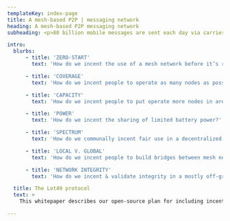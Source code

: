 ```yaml
---
templateKey: index-page
title: A mesh-based P2P | messaging network  
heading: A mesh-based P2P messaging network  
subheading: <p>80 billion mobile messages are sent each day via carriers and ISPs. Mobile mesh networks offer an anti-fragile, decentralized alternative that can extend connectivity to places centralized networks can’t. </p>

intro:
  blurbs:
      - title: 'ZERO-START'
        text: 'How do we incent the use of a mesh network before it’s reached critical mass to become generally useful at scale?'

      - title: 'COVERAGE'
        text: 'How do we incent people to operate as many nodes as possible?'

      - title: 'CAPACITY'
        text: 'How do we incent people to put operate more nodes in areas that need to handle higher volumes of traffic?'

      - title: 'POWER'
        text: 'How do we incent the sharing of limited battery power?'

      - title: 'SPECTRUM'
        text: 'How do we communally incent fair use in a decentralized system running on limited spectrum?'

      - title: 'LOCAL V. GLOBAL'
        text: 'How do we incent people to build bridges between mesh networks?'

      - title: 'NETWORK INTEGRITY'
        text: 'How do we incent & validate integrity in a mostly off-grid, entirely mobile mesh network?'

  title: The Lot49 protocol
  text: >
    This whitepaper describes our open-source plan for including incentive payments along with data to encourage successful delivery by nodes in the network. Users pay each other, instead of a centralized ISP or mobile carrier, for providing essential communication services. Lot49 builds on technology developed for the Bitcoin Lightning Network to drive mesh network adoption by incentivizing coverage and capacity where and when it is needed.

---
```

